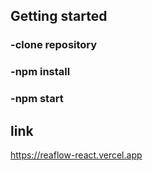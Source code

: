 ## Getting started
### -clone repository
### -npm install
### -npm start

## link
https://reaflow-react.vercel.app



